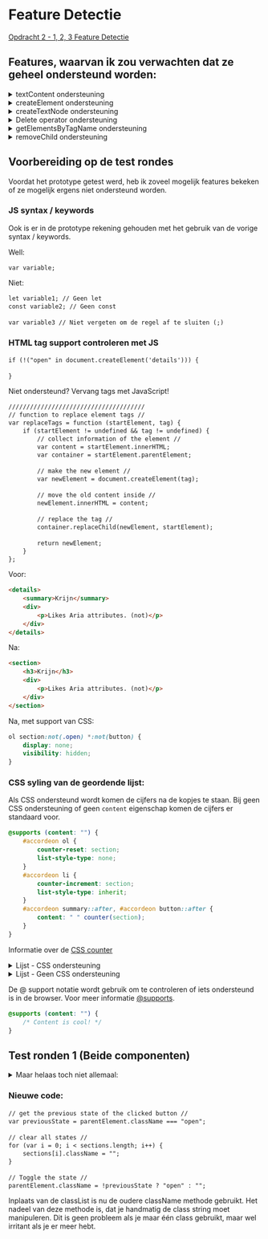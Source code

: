 # Feature Detectie

[Opdracht 2 - 1, 2, 3 Feature Detectie](ASSIGNMENT.md)


## Features, waarvan ik zou verwachten dat ze geheel ondersteund worden:
<details>
    <summary>textContent ondersteuning</summary>
    <img src="https://github.com/IIYAMA12/browser-technologies-1/blob/master/opdracht2/readme-content/textContent-support.png" alt="textContent ondersteuning">
    <img src="https://github.com/IIYAMA12/browser-technologies-1/blob/master/opdracht2/readme-content/textContent2-support.png" alt="textContent ondersteuning">
    <p>Internet Explorer, opmerkelijk slakkig.</p>
</details>

<details>
    <summary>createElement ondersteuning</summary>
    <img src="https://github.com/IIYAMA12/browser-technologies-1/blob/master/opdracht2/readme-content/createElement-support.png" alt="createElement ondersteuning">
</details>

<details>
    <summary>createTextNode ondersteuning</summary>
    <img src="https://github.com/IIYAMA12/browser-technologies-1/blob/master/opdracht2/readme-content/createTextNode-support.png" alt="createTextNode ondersteuning">
</details>

<details>
    <summary>Delete operator ondersteuning</summary>
    <img src="https://github.com/IIYAMA12/browser-technologies-1/blob/master/opdracht2/readme-content/delete-operator-support.png" alt="Delete operator ondersteuning">
</details>

<details>
    <summary>getElementsByTagName ondersteuning</summary>
    <img src="https://github.com/IIYAMA12/browser-technologies-1/blob/master/opdracht2/readme-content/getElementsByTagName-support.png" alt="getElementsByTagName ondersteuning">
</details>

<details>
    <summary>removeChild ondersteuning</summary>
    <img src="https://github.com/IIYAMA12/browser-technologies-1/blob/master/opdracht2/readme-content/removeChild-support.png" alt="removeChild ondersteuning">
</details>

## Voorbereiding op de test rondes
Voordat het prototype getest werd, heb ik zoveel mogelijk features bekeken of ze mogelijk ergens niet ondersteund worden.

### JS syntax / keywords
Ook is er in de prototype rekening gehouden met het gebruik van de vorige syntax / keywords.

Well:
```JS
var variable;
```

Niet:
```JS
let variable1; // Geen let
const variable2; // Geen const

var variable3 // Niet vergeten om de regel af te sluiten (;)
```
### HTML tag support controleren met JS
```JS
if (!("open" in document.createElement('details'))) {

}
```

Niet ondersteund? Vervang tags met JavaScript!
```JS
//////////////////////////////////////
// function to replace element tags //
var replaceTags = function (startElement, tag) {
    if (startElement != undefined && tag != undefined) {
        // collect information of the element //
        var content = startElement.innerHTML;
        var container = startElement.parentElement;

        // make the new element //
        var newElement = document.createElement(tag);

        // move the old content inside //
        newElement.innerHTML = content;

        // replace the tag //
        container.replaceChild(newElement, startElement);

        return newElement;
    }
};
```

Voor:
```HTML
<details>
    <summary>Krijn</summary>
    <div>
        <p>Likes Aria attributes. (not)</p>
    </div>
</details>
```

Na:
```HTML
<section>
    <h3>Krijn</h3>
    <div>
        <p>Likes Aria attributes. (not)</p>
    </div>
</section>
```

Na, met support van CSS:
```CSS
ol section:not(.open) *:not(button) {
    display: none;
    visibility: hidden;
}
```

### CSS syling van de geordende lijst:
Als CSS ondersteund wordt komen de cijfers na de kopjes te staan. Bij geen CSS ondersteuning of geen `content` eigenschap komen de cijfers er standaard voor.


```CSS
@supports (content: "") {
    #accordeon ol {
        counter-reset: section;
        list-style-type: none;
    }
    #accordeon li {
        counter-increment: section;
        list-style-type: inherit;
    }
    #accordeon summary::after, #accordeon button::after {
        content: " " counter(section);
    }
}
```

Informatie over de [CSS counter](https://developer.mozilla.org/en-US/docs/Web/CSS/CSS_Lists_and_Counters/Using_CSS_counters)

<details>
    <summary>Lijst - CSS ondersteuning</summary>
    <img src="https://github.com/IIYAMA12/browser-technologies-1/blob/master/opdracht2/readme-content/list-css.png" alt="CSS ondersteund bij lijst">
</details>

<details>
    <summary>Lijst - Geen CSS ondersteuning</summary>
    <img src="https://github.com/IIYAMA12/browser-technologies-1/blob/master/opdracht2/readme-content/list-no-css.png" alt="Geen CSS ondersteund bij lijst">
</details>

De @ support notatie wordt gebruik om te controleren of iets ondersteund is in de browser. Voor meer informatie [@supports](https://developer.mozilla.org/en-US/docs/Web/CSS/@supports).

```CSS
@supports (content: "") {
    /* Content is cool! */
}
```

## Test ronden 1 (Beide componenten)



<details>
<summary>Maar helaas toch niet allemaal:</summary>
<img src="https://github.com/IIYAMA12/browser-technologies-1/blob/master/opdracht2/readme-content/classList-error.jpg" alt="classList error">
<p>De classList methode was niet beschikbaar op de windows tablet in Internet Explorer. Deze wordt gebruikt om de accordeon te openen en te sluiten, op het moment dat de detail element niet beschikbaar is.</p>
<img src="https://github.com/IIYAMA12/browser-technologies-1/blob/master/opdracht2/readme-content/classList-error-fix.jpg" alt="classList fix">
<p>Een snelle fix er achteraan gegooid tijdens het testen.</p>
</details>


### Nieuwe code:
```JS
// get the previous state of the clicked button //
var previousState = parentElement.className === "open";

// clear all states //
for (var i = 0; i < sections.length; i++) {
    sections[i].className = "";
}

// Toggle the state //
parentElement.className = !previousState ? "open" : "";
```

Inplaats van de classList is nu de oudere className methode gebruikt. Het nadeel van deze methode is, dat je handmatig de class string moet manipuleren. Dit is geen probleem als je maar één class gebruikt, maar wel irritant als je er meer hebt.
